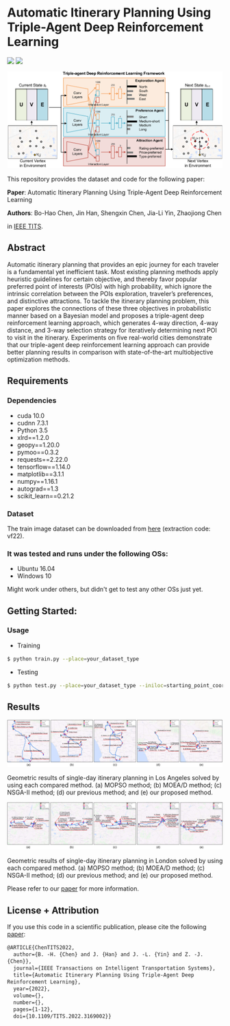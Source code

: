 # Automatic Itinerary Planning Using Triple-Agent Deep Reinforcement Learning

![](https://img.shields.io/badge/Tensorflow-1.14.0-yellow)
![](https://img.shields.io/badge/Cuda-10.0-blue)

![](figs/main_network.png)


This repository provides the dataset and code for the following paper:

**Paper**: Automatic Itinerary Planning Using Triple-Agent Deep Reinforcement Learning

**Authors**: Bo-Hao Chen, Jin Han, Shengxin Chen, Jia-Li Yin, Zhaojiong Chen

in [IEEE TITS](https://ieeexplore.ieee.org/document/9766177).


## Abstract
Automatic itinerary planning that provides an epic journey for each traveler is a fundamental yet inefficient task. Most existing planning methods apply heuristic guidelines for certain objective, and thereby favor popular preferred point of interests (POIs) with high probability, which ignore the intrinsic correlation between the POIs exploration, traveler’s preferences, and distinctive attractions. To tackle the itinerary planning problem, this paper explores the connections of these three objectives in probabilistic manner based on a Bayesian model and proposes a triple-agent deep reinforcement learning approach, which generates 4-way direction, 4-way distance, and 3-way selection strategy for iteratively determining next POI to visit in the itinerary. Experiments on five real-world cities demonstrate that our triple-agent deep reinforcement learning approach can provide better planning results in comparison with state-of-the-art multiobjective optimization methods.

## Requirements

### Dependencies
* cuda 10.0
* cudnn 7.3.1
* Python 3.5
* xlrd==1.2.0
* geopy==1.20.0
* pymoo==0.3.2
* requests==2.22.0
* tensorflow==1.14.0
* matplotlib==3.1.1
* numpy==1.16.1
* autograd==1.3
* scikit_learn==0.21.2

### Dataset
The train image dataset can be downloaded from [here](https://pan.baidu.com/s/1pWibbJ9f5XpSFhwPR66A3g) (extraction code: vf22).

### It was tested and runs under the following OSs:
* Ubuntu 16.04
* Windows 10

Might work under others, but didn't get to test any other OSs just yet.

## Getting Started:
### Usage
* Training
```bash
$ python train.py --place=your_dataset_type
```
* Testing
```bash
$ python test.py --place=your_dataset_type --iniloc=starting_point_coordinates --endloc=terminal_point_coordinates --tottime=total_number_of_locations_traveled --Budgetlevel=your_budget_level --mytype=preferred_location_type
```

## Results
![](figs/LA.png)

Geometric results of single-day itinerary planning in Los Angeles solved by using each compared method. (a) MOPSO method; (b) MOEA/D method;
(c) NSGA-II method; (d) our previous method; and (e) our proposed method.

![](figs/London.png)

Geometric results of single-day itinerary planning in London solved by using each compared method. (a) MOPSO method; (b) MOEA/D method;
(c) NSGA-II method; (d) our previous method; and (e) our proposed method. 

Please refer to our [paper](https://ieeexplore.ieee.org/document/9766177) for more information.

## License + Attribution
If you use this code in a scientific publication, please cite the following [paper](https://ieeexplore.ieee.org/document/9766177):
```
@ARTICLE{ChenTITS2022,
  author={B. -H. {Chen} and J. {Han} and J. -L. {Yin} and Z. -J. {Chen}},
  journal={IEEE Transactions on Intelligent Transportation Systems}, 
  title={Automatic Itinerary Planning Using Triple-Agent Deep Reinforcement Learning}, 
  year={2022},
  volume={},
  number={},
  pages={1-12},
  doi={10.1109/TITS.2022.3169002}}
```
